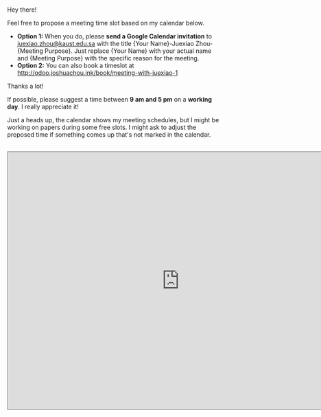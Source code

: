 # 

Hey there!

Feel free to propose a meeting time slot based on my calendar below. 

- **Option 1:** When you do, please **send a Google Calendar invitation** to juexiao.zhou@kaust.edu.sa with the title {Your Name}-Juexiao Zhou-{Meeting Purpose}. Just replace {Your Name} with your actual name and {Meeting Purpose} with the specific reason for the meeting.
- **Option 2:** You can also book a timeslot at http://odoo.joshuachou.ink/book/meeting-with-juexiao-1

Thanks a lot!

If possible, please suggest a time between **9 am and 5 pm** on a **working day**. I really appreciate it!

Just a heads up, the calendar shows my meeting schedules, but I might be working on papers during some free slots. I might ask to adjust the proposed time if something comes up that's not marked in the calendar.



<br>



<iframe src="https://calendar.google.com/calendar/embed?height=600&wkst=1&ctz=Asia%2FRiyadh&bgcolor=%2333B679&hl=en_GB&title=Juexiao%20Zhou&src=anVleGlhby56aG91QGthdXN0LmVkdS5zYQ&src=YWRkcmVzc2Jvb2sjY29udGFjdHNAZ3JvdXAudi5jYWxlbmRhci5nb29nbGUuY29t&src=ZW4udXNhI2hvbGlkYXlAZ3JvdXAudi5jYWxlbmRhci5nb29nbGUuY29t&color=%23039BE5&color=%2333B679&color=%230B8043" style="border:solid 1px #777" width="800" height="600" frameborder="0" scrolling="no"></iframe>


